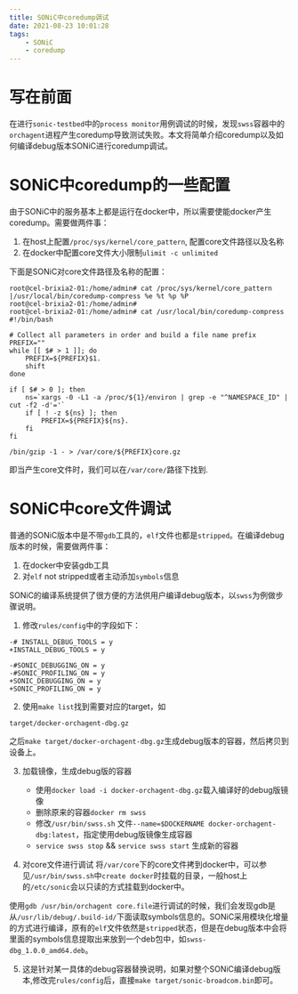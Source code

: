 ```yaml
---
title: SONiC中coredump调试
date: 2021-08-23 10:01:28
tags: 
    - SONiC
    - coredump
---
```


# 写在前面

在进行`sonic-testbed`中的`process monitor`用例调试的时候，发现`swss`容器中的`orchagent`进程产生coredump导致测试失败。本文将简单介绍coredump以及如何编译debug版本SONiC进行coredump调试。
<!--more-->

# SONiC中coredump的一些配置

由于SONiC中的服务基本上都是运行在docker中，所以需要使能docker产生coredump。需要做两件事：
1. 在host上配置`/proc/sys/kernel/core_pattern`, 配置core文件路径以及名称
2. 在docker中配置core文件大小限制`ulimit -c unlimited`

下面是SONiC对core文件路径及名称的配置：
```
root@cel-brixia2-01:/home/admin# cat /proc/sys/kernel/core_pattern 
|/usr/local/bin/coredump-compress %e %t %p %P
root@cel-brixia2-01:/home/admin# 
root@cel-brixia2-01:/home/admin# cat /usr/local/bin/coredump-compress
#!/bin/bash

# Collect all parameters in order and build a file name prefix
PREFIX=""
while [[ $# > 1 ]]; do
    PREFIX=${PREFIX}$1.
    shift
done

if [ $# > 0 ]; then
    ns=`xargs -0 -L1 -a /proc/${1}/environ | grep -e "^NAMESPACE_ID" | cut -f2 -d'='`
    if [ ! -z ${ns} ]; then
        PREFIX=${PREFIX}${ns}.
    fi
fi

/bin/gzip -1 - > /var/core/${PREFIX}core.gz
```
即当产生core文件时，我们可以在`/var/core/`路径下找到.

# SONiC中core文件调试

普通的SONiC版本中是不带`gdb`工具的，`elf`文件也都是`stripped`。在编译debug版本的时候，需要做两件事：
1. 在docker中安装gdb工具
2. 对`elf` not stripped或者主动添加`symbols`信息

SONiC的编译系统提供了很方便的方法供用户编译debug版本，以`swss`为例做步骤说明。

1. 修改`rules/config`中的字段如下：
```
-# INSTALL_DEBUG_TOOLS = y
+INSTALL_DEBUG_TOOLS = y

-#SONIC_DEBUGGING_ON = y
-#SONIC_PROFILING_ON = y
+SONIC_DEBUGGING_ON = y
+SONIC_PROFILING_ON = y
```

2. 使用`make list`找到需要对应的target，如
```
target/docker-orchagent-dbg.gz
```
之后`make target/docker-orchagent-dbg.gz`生成debug版本的容器，然后拷贝到设备上。

3. 加载镜像，生成debug版的容器
    - 使用`docker load -i docker-orchagent-dbg.gz`载入编译好的debug版镜像
    - 删除原来的容器`docker rm swss`
    - 修改`/usr/bin/swss.sh` 文件`--name=$DOCKERNAME docker-orchagent-dbg:latest`，指定使用debug版镜像生成容器
    - `service swss stop` && `service swss start` 生成新的容器

4. 对core文件进行调试
将`/var/core`下的core文件拷到docker中，可以参见`/usr/bin/swss.sh`中`create docker`时挂载的目录，一般host上的`/etc/sonic`会以只读的方式挂载到docker中。

使用`gdb /usr/bin/orchagent core.file`进行调试的时候，我们会发现gdb是从`/usr/lib/debug/.build-id/`下面读取symbols信息的。SONiC采用模块化增量的方式进行编译，原有的`elf`文件依然是`stripped`状态，但是在debug版本中会将里面的symbols信息提取出来放到一个deb包中，如`swss-dbg_1.0.0_amd64.deb`。

5. 这是针对某一具体的debug容器替换说明，如果对整个SONiC编译debug版本,修改完`rules/config`后，直接`make target/sonic-broadcom.bin`即可。